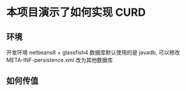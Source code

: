 # 本项目演示了如何实现 CURD 

## 环境
开发环境 netbeans8 + glassfish4
数据库默认使用的是 javadb, 可以修改 META-INF-persistence.xml 改为其他数据库

## 如何传值
